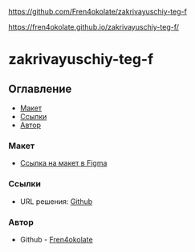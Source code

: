 https://github.com/Fren4okolate/zakrivayuschiy-teg-f

https://fren4okolate.github.io/zakrivayuschiy-teg-f/

# zakrivayuschiy-teg-f

## Оглавление 

- [Макет](#макет)
- [Ссылки](#ссылки)
- [Автор](#автор)

### Макет
- [Ссылка на макет в Figma](https://www.figma.com/design/w2xSZuydbaTSe0GyNHBWeo/4-спринт.-Проектная-работа?node-id=0-1&p=f&t=caALm8s1Qgtrqn0d-0)

### Ссылки

- URL решения: [Github](https://github.com/Fren4okolate/zakrivayuschiy-teg-f)

### Автор
 
  - Github - [Fren4okolate](https://github.com/Fren4okolate/)

